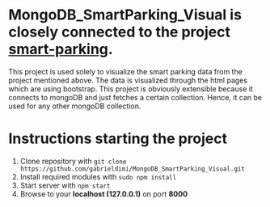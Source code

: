 # MongoDB_SmartParking_Visual is closely connected to the project [smart-parking](https://github.com/gabrieldimi/smart-parking).

This project is used solely to visualize the smart parking data from the project mentioned above.
The data is visualized through the html pages which are using bootstrap. This project is obviously extensible because it connects to mongoDB and
just fetches a certain collection. Hence, it can be used for any other mongoDB collection. 

# Instructions starting the project

1. Clone repository with `git clone https://github.com/gabrieldimi/MongoDB_SmartParking_Visual.git`
2. Install required modules with `sudo npm install`
3. Start server with `npm start`
4. Browse to your **localhost (127.0.0.1)** on port **8000**
